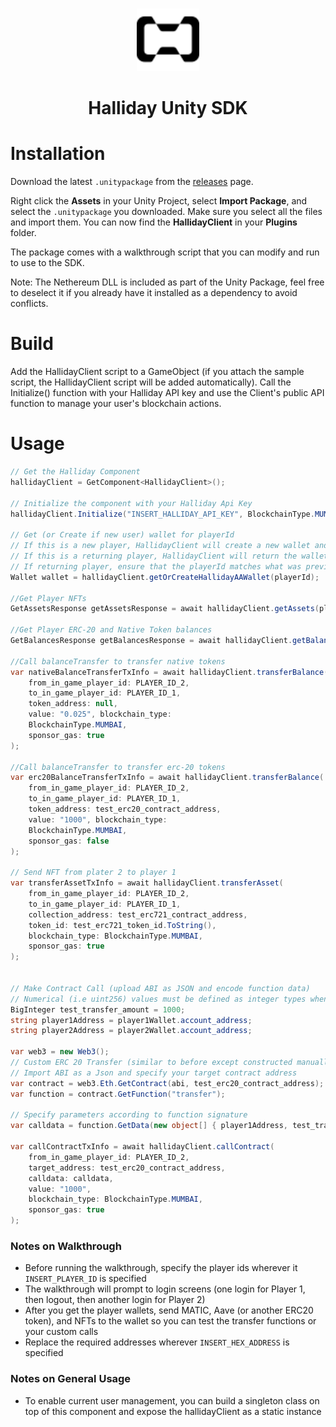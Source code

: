 <p align="center">
<br />
<a href="https://halliday.xyz"><img src="https://github.com/HallidayInc/UnitySDK/blob/master/hallidayLogo.svg" width="100" alt=""/></a>
</p>
<h1 align="center">Halliday Unity SDK</h1>

# Installation

Download the latest `.unitypackage` from the [releases](https://github.com/HallidayInc/UnitySDK/releases) page.

Right click the **Assets** in your Unity Project, select **Import Package**, and select the `.unitypackage` you downloaded. Make sure you select all the files and import them. You can now find the **HallidayClient** in your **Plugins** folder.

The package comes with a walkthrough script that you can modify and run to use to the SDK.

Note: The Nethereum DLL is included as part of the Unity Package, feel free to deselect it if you already have it installed as a dependency to avoid conflicts.

# Build

Add the HallidayClient script to a GameObject (if you attach the sample script, the HallidayClient script will be added automatically). Call the Initialize() function with your Halliday API key and use the Client's public API function to manage your user's blockchain actions.

# Usage

```csharp
// Get the Halliday Component
hallidayClient = GetComponent<HallidayClient>();

// Initialize the component with your Halliday Api Key
hallidayClient.Initialize("INSERT_HALLIDAY_API_KEY", BlockchainType.MUMBAI, true);

// Get (or Create if new user) wallet for playerId
// If this is a new player, HallidayClient will create a new wallet and return it
// If this is a returning player, HallidayClient will return the wallet stored for the player
// If returning player, ensure that the playerId matches what was previously used create a wallet (otherwise an error will be thrown)
Wallet wallet = hallidayClient.getOrCreateHallidayAAWallet(playerId);

//Get Player NFTs
GetAssetsResponse getAssetsResponse = await hallidayClient.getAssets(playerId);

//Get Player ERC-20 and Native Token balances
GetBalancesResponse getBalancesResponse = await hallidayClient.getBalances(playerId);

//Call balanceTransfer to transfer native tokens
var nativeBalanceTransferTxInfo = await hallidayClient.transferBalance(
    from_in_game_player_id: PLAYER_ID_2,
    to_in_game_player_id: PLAYER_ID_1,
    token_address: null,
    value: "0.025", blockchain_type:
    BlockchainType.MUMBAI,
    sponsor_gas: true
);

//Call balanceTransfer to transfer erc-20 tokens
var erc20BalanceTransferTxInfo = await hallidayClient.transferBalance(
    from_in_game_player_id: PLAYER_ID_2,
    to_in_game_player_id: PLAYER_ID_1,
    token_address: test_erc20_contract_address,
    value: "1000", blockchain_type:
    BlockchainType.MUMBAI,
    sponsor_gas: false
);

// Send NFT from plater 2 to player 1
var transferAssetTxInfo = await hallidayClient.transferAsset(
    from_in_game_player_id: PLAYER_ID_2,
    to_in_game_player_id: PLAYER_ID_1,
    collection_address: test_erc721_contract_address,
    token_id: test_erc721_token_id.ToString(),
    blockchain_type: BlockchainType.MUMBAI,
    sponsor_gas: true
);


// Make Contract Call (upload ABI as JSON and encode function data)
// Numerical (i.e uint256) values must be defined as integer types when creating callContract calldata
BigInteger test_transfer_amount = 1000;
string player1Address = player1Wallet.account_address;
string player2Address = player2Wallet.account_address;

var web3 = new Web3();
// Custom ERC 20 Transfer (similar to before except constructed manually)
// Import ABI as a Json and specify your target contract address
var contract = web3.Eth.GetContract(abi, test_erc20_contract_address);
var function = contract.GetFunction("transfer");

// Specify parameters according to function signature
var calldata = function.GetData(new object[] { player1Address, test_transfer_amount });

var callContractTxInfo = await hallidayClient.callContract(
    from_in_game_player_id: PLAYER_ID_2,
    target_address: test_erc20_contract_address,
    calldata: calldata,
    value: "1000",
    blockchain_type: BlockchainType.MUMBAI,
    sponsor_gas: true
);
```

### Notes on Walkthrough

- Before running the walkthrough, specify the player ids wherever it `INSERT_PLAYER_ID` is specified
- The walkthrough will prompt to login screens (one login for Player 1, then logout, then another login for Player 2)
- After you get the player wallets, send MATIC, Aave (or another ERC20 token), and NFTs to the wallet so you can test the transfer functions or your custom calls
- Replace the required addresses wherever `INSERT_HEX_ADDRESS` is specified

### Notes on General Usage

- To enable current user management, you can build a singleton class on top of this component and expose the hallidayClient as a static instance
